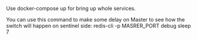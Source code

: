 Use docker-compose up for bring up whole services.

You can use this command to make some delay on Master to see how the switch will happen on sentinel side:
redis-cli -p MASRER_PORT debug sleep 7
